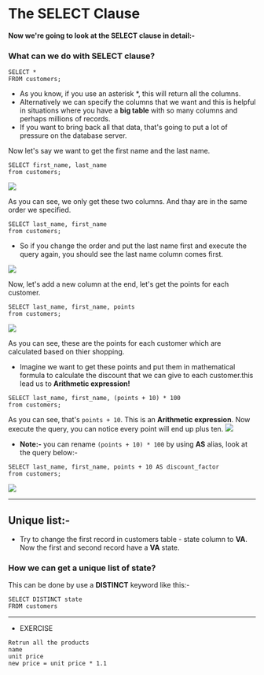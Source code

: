 # The SELECT Clause
**Now we're going to look at the SELECT clause in detail:-**


### What can we do with SELECT clause?
``` 
SELECT *
FROM customers;
```
* As you know, if you use an asterisk *, this will return all the columns. 
* Alternatively we can specify the columns that we want and this is helpful in situations where you have a **big table** with so many columns and perhaps millions of records.
* If you want to bring back all that data, that's going to put a lot of pressure on the database server.

Now let's say we want to get the first name and the last name.

```
SELECT first_name, last_name
from customers;
```
![](https://i.imgur.com/nmvZtAj.png)

As you can see, we only get these two columns. And thay are in the same order we specified.


```
SELECT last_name, first_name
from customers;
```

* So if you change the order and put the last name first and execute the query again, you should see the last name column comes first.

![](https://i.imgur.com/Z9C4mVw.png)

Now, let's add a new column at the end, let's get the points for each customer.

```
SELECT last_name, first_name, points
from customers;
```
![](https://i.imgur.com/gE4KYov.png)

As you can see, these are the points for each customer which are calculated based on thier shopping.

* Imagine we want to get these points and put them in mathematical formula to calculate the discount that we can give to each customer.this lead us to **Arithmetic expression!**

```
SELECT last_name, first_name, (points + 10) * 100
from customers;
```
As you can see, that's ```points + 10```. This is an **Arithmetic expression**. Now execute the query, you can notice every point will end up plus ten.
![](https://i.imgur.com/b6upRnU.png)

* **Note:-** you can rename ```(points + 10) * 100``` by using **AS** alias, look at the query below:-

```
SELECT last_name, first_name, points + 10 AS discount_factor
from customers;
```
![](https://i.imgur.com/HlAZybq.png)


---
## Unique list:-
* Try to change the first record in customers table - state column to **VA**. Now the first and second record have a **VA** state.


### How we can get a unique list of state?
This can be done by use a **DISTINCT** keyword like this:-

``` 
SELECT DISTINCT state
FROM customers 
```


---

* EXERCISE

```
Retrun all the products
name 
unit price
new price = unit price * 1.1
```